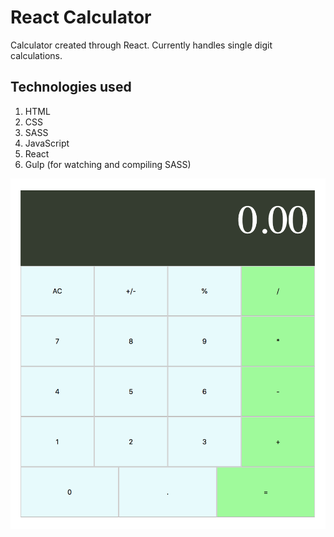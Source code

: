 # React Calculator

Calculator created through React. Currently handles single digit calculations.

## Technologies used
1. HTML
2. CSS
3. SASS
4. JavaScript
5. React
6. Gulp (for watching and compiling SASS)

![Alt text](/src/res/React-calc-Screenshot.png)